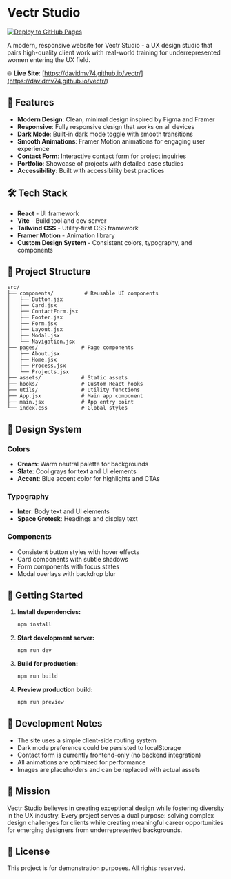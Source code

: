 # Vectr Studio

[![Deploy to GitHub Pages](https://github.com/davidmv74/vectr/actions/workflows/deploy.yml/badge.svg)](https://github.com/davidmv74/vectr/actions/workflows/deploy.yml)

A modern, responsive website for Vectr Studio - a UX design studio that pairs high-quality client work with real-world training for underrepresented women entering the UX field.

🌐 **Live Site**: [https://davidmv74.github.io/vectr/](https://davidmv74.github.io/vectr/)

## 🚀 Features

- **Modern Design**: Clean, minimal design inspired by Figma and Framer
- **Responsive**: Fully responsive design that works on all devices
- **Dark Mode**: Built-in dark mode toggle with smooth transitions
- **Smooth Animations**: Framer Motion animations for engaging user experience
- **Contact Form**: Interactive contact form for project inquiries
- **Portfolio**: Showcase of projects with detailed case studies
- **Accessibility**: Built with accessibility best practices

## 🛠 Tech Stack

- **React** - UI framework
- **Vite** - Build tool and dev server
- **Tailwind CSS** - Utility-first CSS framework
- **Framer Motion** - Animation library
- **Custom Design System** - Consistent colors, typography, and components

## 📁 Project Structure

```
src/
├── components/          # Reusable UI components
│   ├── Button.jsx
│   ├── Card.jsx
│   ├── ContactForm.jsx
│   ├── Footer.jsx
│   ├── Form.jsx
│   ├── Layout.jsx
│   ├── Modal.jsx
│   └── Navigation.jsx
├── pages/              # Page components
│   ├── About.jsx
│   ├── Home.jsx
│   ├── Process.jsx
│   └── Projects.jsx
├── assets/             # Static assets
├── hooks/              # Custom React hooks
├── utils/              # Utility functions
├── App.jsx             # Main app component
├── main.jsx            # App entry point
└── index.css           # Global styles
```

## 🎨 Design System

### Colors
- **Cream**: Warm neutral palette for backgrounds
- **Slate**: Cool grays for text and UI elements
- **Accent**: Blue accent color for highlights and CTAs

### Typography
- **Inter**: Body text and UI elements
- **Space Grotesk**: Headings and display text

### Components
- Consistent button styles with hover effects
- Card components with subtle shadows
- Form components with focus states
- Modal overlays with backdrop blur

## 🚀 Getting Started

1. **Install dependencies:**
   ```bash
   npm install
   ```

2. **Start development server:**
   ```bash
   npm run dev
   ```

3. **Build for production:**
   ```bash
   npm run build
   ```

4. **Preview production build:**
   ```bash
   npm run preview
   ```

## 📝 Development Notes

- The site uses a simple client-side routing system
- Dark mode preference could be persisted to localStorage
- Contact form is currently frontend-only (no backend integration)
- All animations are optimized for performance
- Images are placeholders and can be replaced with actual assets

## 🎯 Mission

Vectr Studio believes in creating exceptional design while fostering diversity in the UX industry. Every project serves a dual purpose: solving complex design challenges for clients while creating meaningful career opportunities for emerging designers from underrepresented backgrounds.

## 📄 License

This project is for demonstration purposes. All rights reserved.